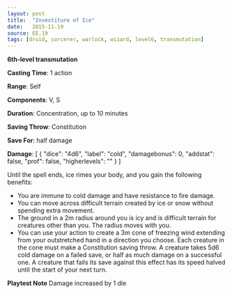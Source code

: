 ```yaml
---
layout: post
title:  "Investiture of Ice"
date:   2015-11-19
source: EE.19
tags: [druid, sorcerer, warlock, wizard, level6, transmutation]
---
```


**6th-level transmutation**

**Casting Time**: 1 action

**Range**: Self

**Components**: V, S

**Duration**: Concentration, up to 10 minutes

**Saving Throw**: Constitution

**Save For**: half damage

**Damage**: [ { "dice": "4d6", "label": "cold", "damagebonus": 0, "addstat": false, "prof": false, "higherlevels": "" } ]

Until the spell ends, ice rimes your body, and you gain the following benefits:

* You are immune to cold damage and have resistance to fire damage.
* You can move across difficult terrain created by ice or snow without spending extra movement.
* The ground in a 2m radius around you is icy and is difficult terrain for creatures other than you. The radius moves with you.
* You can use your action to create a 3m cone of freezing wind extending from your outstretched hand in a direction you choose. Each creature in the cone must make a Constitution saving throw. A creature takes 5d6 cold damage on a failed save, or half as much damage on a successful one. A creature that fails its save against this effect has its speed halved until the start of your next turn.

**Playtest Note** Damage increased by 1 die
